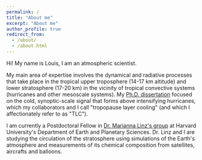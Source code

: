 ```yaml
---
permalink: /
title: "About me"
excerpt: "About me"
author_profile: true
redirect_from: 
  - /about/
  - /about.html
---
```


Hi! My name is Louis, I am an atmospheric scientist.

My main area of expertise involves the dynamical and radiative processes that take place in the tropical upper troposphere (14-17 km altitude) and lower stratosphere (17-20 km) in the vicinity of tropical convective systems (hurricanes and other mesoscale systems). My [Ph.D. dissertation](https://mountainscholar.org/handle/10217/208553) focused on the cold, synoptic-scale signal that forms above intensifying hurricanes, which my collaborators and I call "tropopause layer cooling" (and which I affectionately refer to as "TLC").

I am currently a Postdoctoral Fellow in [Dr. Marianna Linz's group](https://eps.harvard.edu/people/faculty-groups/linz-group) at Harvard University's Department of Earth and Planetary Sciences. Dr. Linz and I are studying the circulation of the stratosphere using simulations of the Earth's atmosphere and measurements of its chemical composition from satellites, aircrafts and balloons.
